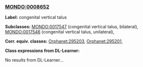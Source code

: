 
### [MONDO:0008652](http://purl.obolibrary.org/obo/MONDO_0008652)
**Label:** congenital vertical talus

**Subclasses:** [MONDO:0017547](http://purl.obolibrary.org/obo/MONDO_0017547) (congenital vertical talus, bilateral), [MONDO:0017546](http://purl.obolibrary.org/obo/MONDO_0017546) (congenital vertical talus, unilateral), 

**Corr. equiv. classes:** [Orphanet:295203](http://www.orpha.net/ORDO/Orphanet_295203), [Orphanet:295201](http://www.orpha.net/ORDO/Orphanet_295201), 

**Class expressions from DL-Learner:**

No results from DL-Learner...



